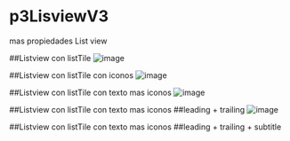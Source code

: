 # p3LisviewV3
mas propiedades List view

##Listview con listTile
![image](https://github.com/user-attachments/assets/d37c30aa-360d-4da6-8334-d2848cf5d257)

##Listview con listTile con iconos
![image](https://github.com/user-attachments/assets/d6323a96-e503-44a5-8509-77a8177849c9)

##Listview con listTile con texto mas iconos
![image](https://github.com/user-attachments/assets/f7f3e1a5-66d2-424d-9a09-d6a37e1a9416)

##Listview con listTile con texto mas iconos
##leading + trailing
![image](https://github.com/user-attachments/assets/ab4d8bc0-2a57-4f15-8e69-eb09943f11b0)

##Listview con listTile con texto mas iconos
##leading + trailing + subtitle
